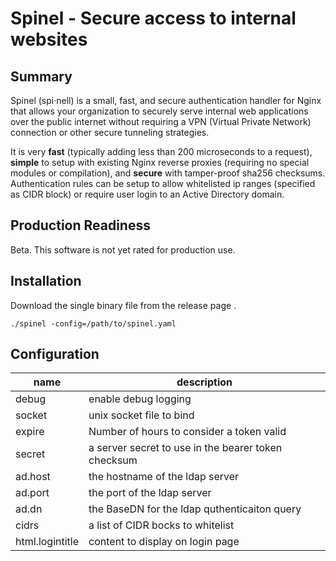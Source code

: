 # Spinel - Secure access to internal websites

## Summary
Spinel (spi·nell) is a small, fast, and secure authentication handler for Nginx that allows your organization to securely serve internal web applications over the public internet without requiring a VPN (Virtual Private Network) connection or other secure tunneling strategies.

It is very **fast** (typically adding less than 200 microseconds to a request), **simple** to setup with existing Nginx reverse proxies (requiring no special modules or compilation), and **secure** with tamper-proof sha256 checksums. Authentication rules can be setup to allow whitelisted ip ranges (specified as CIDR block) or require user login to an Active Directory domain.

## Production Readiness
Beta. This software is not yet rated for production use.

## Installation
Download the single binary file from the release page <link>.

    ./spinel -config=/path/to/spinel.yaml

## Configuration
|name| description|
|---|---|
|debug|enable debug logging|
|socket|unix socket file to bind|
|expire|Number of hours to consider a token valid|
|secret|a server secret to use in the bearer token checksum|
|ad.host|the hostname of the ldap server|
|ad.port|the port of the ldap server|
|ad.dn|the BaseDN for the ldap quthenticaiton query|
|cidrs|a list of CIDR bocks to whitelist|
|html.logintitle|content to display on login page|
